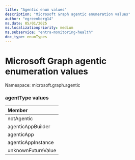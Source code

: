 ```yaml
---
title: "Agentic enum values"
description: "Microsoft Graph agentic enumeration values"
author: "egreenberg14"
ms.date: 05/01/2025
ms.localizationpriority: medium
ms.subservice: "entra-monitoring-health"
doc_type: enumTypes
---
```


# Microsoft Graph agentic enumeration values

Namespace: microsoft.graph.agentic

### agentType values

|Member|
|:---|
|notAgentic|
|agenticAppBuilder|
|agenticApp|
|agenticAppInstance|
|unknownFutureValue|

<!-- {
  "type": "#page.annotation",
  "namespace": "microsoft.graph.agentic"
}
-->
